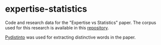 # expertise-statistics

Code and research data for the "Expertise vs Statistics" paper. The corpus used for this research is available in this [repository](https://github.com/Zeta-and-Company/dtf600).

[Pydistinto](https://github.com/Zeta-and-Company/pydistinto) was used for extracting distinctive words in the paper.
